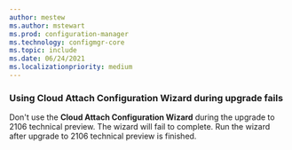 ```yaml
---
author: mestew
ms.author: mstewart
ms.prod: configuration-manager
ms.technology: configmgr-core
ms.topic: include
ms.date: 06/24/2021
ms.localizationpriority: medium
---
```


### Using Cloud Attach Configuration Wizard during upgrade fails
<!--10212258-->
Don't use the **Cloud Attach Configuration Wizard** during the upgrade to 2106 technical preview. The wizard will fail to complete. Run the wizard after upgrade to 2106 technical preview is finished.
